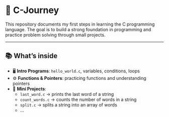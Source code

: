 # 🚀 C-Journey
This repository documents my first steps in learning the C programming language. The goal is to build a strong foundation in programming and practice problem solving through small projects.

---

## 📚 What’s inside  

- 🖥️ **Intro Programs**: `hello_world.c`, variables, conditions, loops  
- ⚙️ **Functions & Pointers**: practicing functions and understanding pointers  
- 🧩 **Mini Projects**:  
  - `last_word.c` → prints the last word of a string  
  - `count_words.c` → counts the number of words in a string  
  - `split.c` → splits a string into an array of words
  - ...
